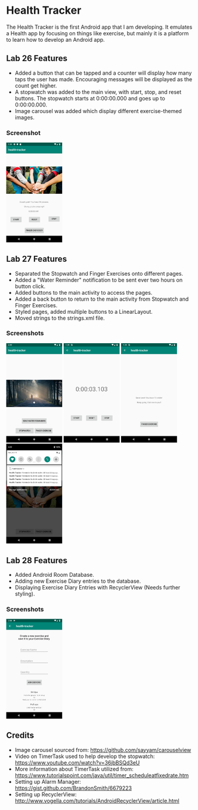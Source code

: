 # Health Tracker

The Health Tracker is the first Android app that I am developing.  It emulates a Health app by focusing on things like exercise, but mainly it is a platform to learn how to develop an Android app.

## Lab 26 Features

* Added a button that can be tapped and a counter will display how many taps the user has made.  Encouraging messages will be displayed as the count get higher.
* A stopwatch was added to the main view, with start, stop, and reset buttons.  The stopwatch starts at 0:00:00.000 and goes up to 0:00:00.000.
* Image carousel was added which display different exercise-themed images.

### Screenshot

<img src="./assets/screenshot_1.png"
     width=150;  margin-right= 10px;/>



## Lab 27 Features
* Separated the Stopwatch and Finger Exercises onto different pages.
* Added a "Water Reminder" notification to be sent ever two hours on button click.
* Added buttons to the main activity to access the pages.
* Added a back button to return to the main activity from Stopwatch and Finger Exercises.
* Styled pages, added multiple buttons to a LinearLayout.
* Moved strings to the strings.xml file.

### Screenshots

<p float="left">
  <img src="./assets/screenshot_2.png" width="150" />
  <img src="./assets/screenshot_3.png" width="150" /> 
  <img src="./assets/screenshot_4.png" width="150" />
  <img src="./assets/screenshot_5.png" width="150" />
</p>


## Lab 28 Features
* Added Android Room Database.
* Adding new Exercise Diary entries to the database.
* Displaying Exercise Diary Entries with RecyclerView (Needs further styling).


### Screenshots

<p float="left">
  <img src="./assets/screenshot_6-1.png" width="150" />
</p>


## Credits

* Image carousel sourced from: https://github.com/sayyam/carouselview
* Video on TimerTask used to help develop the stopwatch: https://www.youtube.com/watch?v=36jbBSQd3eU
* More information about TimerTask utilized from: https://www.tutorialspoint.com/java/util/timer_scheduleatfixedrate.htm
* Setting up Alarm Manager: https://gist.github.com/BrandonSmith/6679223
* Setting up RecyclerView: http://www.vogella.com/tutorials/AndroidRecyclerView/article.html
